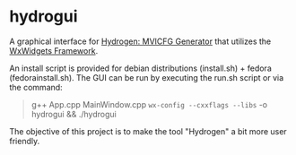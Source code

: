 # hydrogui


A graphical interface for [Hydrogen: MVICFG Generator](https://github.com/iowastateuniversity-programanalysis/hydrogen) that utilizes the [WxWidgets Framework](http://www.wxwidgets.org/).

An install script is provided for debian distributions (install.sh) + fedora (fedorainstall.sh). The GUI can be run by executing the run.sh script or via the command:

>g++ App.cpp MainWindow.cpp `wx-config --cxxflags --libs` -o hydrogui && ./hydrogui

The objective of this project is to make the tool "Hydrogen" a bit more user friendly.
